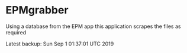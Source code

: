 # EPMgrabber
Using a database from the EPM app this application scrapes the files as required


Latest backup: Sun Sep 1 01:37:01 UTC 2019
